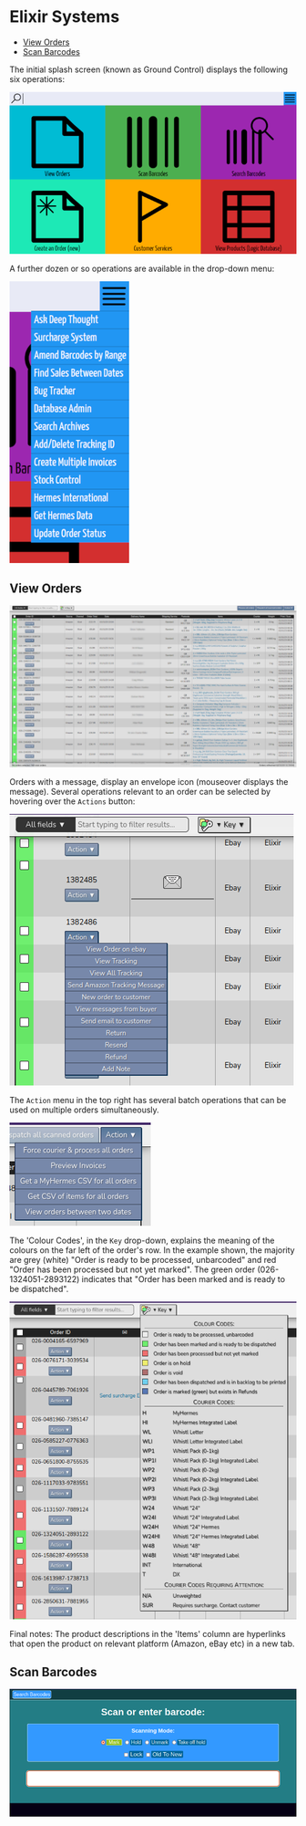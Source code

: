 # Elixir Systems

* [View Orders](#view-orders)
* [Scan Barcodes](#scan-barcodes)

The initial splash screen (known as Ground Control) displays the following six operations:

![Image of Ground Control](docs/imgs/ground_control.png)

A further dozen or so operations are available in the drop-down menu:

![Image of Ground Control drop-down](docs/imgs/gc_menu.png)

## View Orders

![Image of View Orders](docs/imgs/view_orders.png)

Orders with a message, display an envelope icon (mouseover displays the message). Several operations relevant to an order can be selected by hovering over the `Actions` button:

![Image of action menu and messages](docs/imgs/vo_action_menu_and_messages.png)

The `Action` menu in the top right has several batch operations that can be used on multiple orders simultaneously.

![Image of batch actions](docs/imgs/batch_actions.png)

The 'Colour Codes', in the `Key` drop-down, explains the meaning of the colours on the far left of the order's row. In the example shown, the majority are grey (white) "Order is ready to be processed, unbarcoded" and red "Order has been processed but not yet marked". The green order (026-1324051-2893122) indicates that "Order has been marked and is ready to be dispatched".

![Image of view orders key](docs/imgs/vo_key.png)

Final notes: The product descriptions in the 'Items' column are hyperlinks that open the product on relevant platform (Amazon, eBay etc) in a new tab.


## Scan Barcodes

![Image of Scan Barcodes](docs/imgs/scan_barcodes.png)

